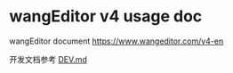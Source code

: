 # wangEditor v4 usage doc

wangEditor document https://www.wangeditor.com/v4-en

开发文档参考 [DEV.md](./DEV.md)
